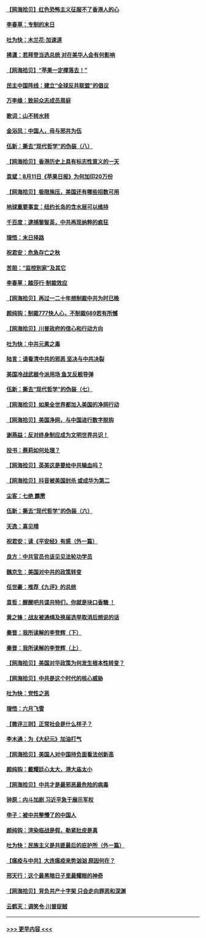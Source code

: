 #### [【网海拾贝】红色恐怖主义征服不了香港人的心](../pages/nsc993/n12329296.md?t=08150802) 
#### [李春草：专制的末日](../pages/nsc993/n12329079.md?t=08150802) 
#### [吐为快：木兰花‧加速道](../pages/nsc993/n12327366.md?t=08150802) 
#### [拂潇：若拜登当选总统 对在美华人会有何影响](../pages/nsc993/n12295996.md?t=08150802) 
#### [【网海拾贝】“苹果一定撑落去！”](../pages/nsc993/n12326784.md?t=08150802) 
#### [民主中国阵线：建立“全球反共联盟”的倡议](../pages/nsc993/n12324177.md?t=08150802) 
#### [万李缘：致前众志成员周庭](../pages/nsc993/n12324635.md?t=08150802) 
#### [歌词：山不转水转](../pages/nsc993/n12324599.md?t=08150802) 
#### [金浴凤：中国人，毋与邪共为伍](../pages/nsc993/n12324257.md?t=08150802) 
#### [伍新：撕去“现代哲学”的伪装（八）](../pages/nsc993/n12324188.md?t=08150802) 
#### [【网海拾贝】香港历史上具有标志性意义的一天](../pages/nsc993/n12324021.md?t=08150802) 
#### [袁斌：8月11日《苹果日报》为何加印20万份](../pages/nsc993/n12323955.md?t=08150802) 
#### [【网海拾贝】极限施压，美国还有哪些招数可用](../pages/nsc993/n12322512.md?t=08150802) 
#### [地球重要事宜：纽约长岛的含水层可以维持](../pages/nsc993/n12321844.md?t=08150802) 
#### [千百度：逮捕黎智英，中共再现纳粹的疯狂](../pages/nsc993/n12321777.md?t=08150802) 
#### [理悟：末日择路](../pages/nsc993/n12320812.md?t=08150802) 
#### [祝君安：危急存亡之秋](../pages/nsc993/n12320795.md?t=08150802) 
#### [苦胆：“监控到家”及其它](../pages/nsc993/n12320751.md?t=08150802) 
#### [李春草：踏莎行·制裁效应](../pages/nsc993/n12318290.md?t=08150802) 
#### [【网海拾贝】再过一二十年想制裁中共为时已晚](../pages/nsc993/n12318195.md?t=08150802) 
#### [颜纯钩：制裁777快人心，不制裁689若有所憾](../pages/nsc993/n12316912.md?t=08150802) 
#### [【网海拾贝】川普政府的信心和行动方向](../pages/nsc993/n12316673.md?t=08150802) 
#### [吐为快：中共元素之毒](../pages/nsc993/n12316547.md?t=08150802) 
#### [陆言：请看清中共的邪恶 坚决与中共决裂](../pages/nsc993/n12315784.md?t=08150802) 
#### [美国冷战武器今派用场 鱼叉反舰导弹](../pages/nsc993/n12316258.md?t=08150802) 
#### [伍新：撕去“现代哲学”的伪装（七）](../pages/nsc993/n12315846.md?t=08150802) 
#### [【网海拾贝】如果全世界都加入美国的净网行动](../pages/nsc993/n12315588.md?t=08150802) 
#### [【网海拾贝】美国净网，与中国进行数字脱钩](../pages/nsc993/n12312813.md?t=08150802) 
#### [谢燕益：反对终身制应成为文明世界共识！](../pages/nsc993/n12310465.md?t=08150802) 
#### [投书：蔡莉如何处理？](../pages/nsc993/n12310224.md?t=08150802) 
#### [【网海拾贝】英美这是要给中共输血吗？](../pages/nsc993/n12307646.md?t=08150802) 
#### [【网海拾贝】抖音被美国封杀 或成华为第二](../pages/nsc993/n12305277.md?t=08150802) 
#### [尘客：七绝 霹雳](../pages/nsc993/n12304053.md?t=08150802) 
#### [伍新：撕去“现代哲学”的伪装（六）](../pages/nsc993/n12303243.md?t=08150802) 
#### [天逸：喜见晴](../pages/nsc993/n12303226.md?t=08150802) 
#### [祝君安：读《平安经》有感（外一篇）](../pages/nsc993/n12303170.md?t=08150802) 
#### [良方：中共官员也该见见法轮功学员](../pages/nsc993/n12302985.md?t=08150802) 
#### [魏京生：美国对中共的政策转变](../pages/nsc993/n12302929.md?t=08150802) 
#### [任世豪：推荐《九评》的总统](../pages/nsc993/n12302838.md?t=08150802) 
#### [袁哲：醒醒吧共谍共特们，你就是块口香糖 ！](../pages/nsc993/n12302678.md?t=08150802) 
#### [黄之锋：战友被通缉及换届选举取消后想说的话](../pages/nsc993/n12302681.md?t=08150802) 
#### [秦晋：我所读解的李登辉（下）](../pages/nsc993/n12302171.md?t=08150802) 
#### [秦晋：我所读解的李登辉（上）](../pages/nsc993/n12301979.md?t=08150802) 
#### [【网海拾贝】美国对华政策为何发生根本性转变？](../pages/nsc993/n12302091.md?t=08150802) 
#### [【网海拾贝】中共是这个时代的核心威胁](../pages/nsc993/n12300541.md?t=08150802) 
#### [吐为快：党性之恶](../pages/nsc993/n12300263.md?t=08150802) 
#### [理悟：六月飞雪](../pages/nsc993/n12300243.md?t=08150802) 
#### [【微评三则】正常社会是什么样子？](../pages/nsc993/n12300228.md?t=08150802) 
#### [李木通：为《大纪元》加油打气](../pages/nsc993/n12280363.md?t=08150802) 
#### [【网海拾贝】美国人对中国持负面看法创新高](../pages/nsc993/n12298720.md?t=08150802) 
#### [颜纯钩：戴耀廷心太大，港大庙太小](../pages/nsc993/n12297682.md?t=08150802) 
#### [【网海拾贝】中共才是最邪恶最危险的病毒](../pages/nsc993/n12296470.md?t=08150802) 
#### [钟原：内斗加剧 习近平急于展示军权](../pages/nsc993/n12292544.md?t=08150802) 
#### [申子：被中共整懵了的中国人](../pages/nsc993/n12291389.md?t=08150802) 
#### [颜纯钩：渲染临战是假，勒紧肚皮是真](../pages/nsc993/n12290945.md?t=08150802) 
#### [吐为快：民族主义是共匪最后的庇护所（外一篇）](../pages/nsc993/n12290887.md?t=08150802) 
#### [【瘟疫与中共】大连瘟疫来势汹汹 原因何在？](../pages/nsc993/n12287474.md?t=08150802) 
#### [邢天行：这个最黑暗日子里最耀眼的神奇](../pages/nsc993/n12289882.md?t=08150802) 
#### [【网海拾贝】背负共产十字架 只会走向罪恶和深渊](../pages/nsc993/n12288290.md?t=08150802) 
#### [云鹤天：调笑令·川普捉贼](../pages/nsc993/n12285672.md?t=08150802) 

----
#### [ >>> 更早内容 <<< ](../indexes/nsc993-earlier.md)
